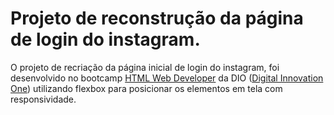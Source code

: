 # Projeto de reconstrução da página de login do instagram.

O projeto de recriação da página inicial de login do instagram, foi desenvolvido no bootcamp [HTML Web Developer](https://web.digitalinnovation.one/track/html-web-developer) da DIO ([Digital Innovation One](https://web.digitalinnovation.one/)) utilizando flexbox para posicionar os elementos em tela com responsividade.
